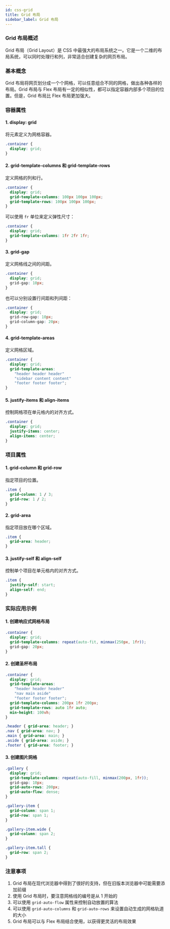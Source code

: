 ```yaml
---
id: css-grid
title: Grid 布局
sidebar_label: Grid 布局
---
```


### Grid 布局概述

Grid 布局（Grid Layout）是 CSS 中最强大的布局系统之一。它是一个二维的布局系统，可以同时处理行和列，非常适合创建复杂的网页布局。

### 基本概念

Grid 布局将网页划分成一个个网格，可以任意组合不同的网格，做出各种各样的布局。Grid 布局与 Flex 布局有一定的相似性，都可以指定容器内部多个项目的位置。但是，Grid 布局比 Flex 布局更加强大。

### 容器属性

#### 1. display: grid

将元素定义为网格容器。

```css
.container {
  display: grid;
}
```

#### 2. grid-template-columns 和 grid-template-rows

定义网格的列和行。

```css
.container {
  display: grid;
  grid-template-columns: 100px 100px 100px;
  grid-template-rows: 100px 100px 100px;
}
```

可以使用 `fr` 单位来定义弹性尺寸：

```css
.container {
  display: grid;
  grid-template-columns: 1fr 2fr 1fr;
}
```

#### 3. grid-gap

定义网格线之间的间距。

```css
.container {
  display: grid;
  grid-gap: 10px;
}
```

也可以分别设置行间距和列间距：

```css
.container {
  display: grid;
  grid-row-gap: 10px;
  grid-column-gap: 20px;
}
```

#### 4. grid-template-areas

定义网格区域。

```css
.container {
  display: grid;
  grid-template-areas:
    "header header header"
    "sidebar content content"
    "footer footer footer";
}
```

#### 5. justify-items 和 align-items

控制网格项在单元格内的对齐方式。

```css
.container {
  display: grid;
  justify-items: center;
  align-items: center;
}
```

### 项目属性

#### 1. grid-column 和 grid-row

指定项目的位置。

```css
.item {
  grid-column: 1 / 3;
  grid-row: 1 / 2;
}
```

#### 2. grid-area

指定项目放在哪个区域。

```css
.item {
  grid-area: header;
}
```

#### 3. justify-self 和 align-self

控制单个项目在单元格内的对齐方式。

```css
.item {
  justify-self: start;
  align-self: end;
}
```

### 实际应用示例

#### 1. 创建响应式网格布局

```css
.container {
  display: grid;
  grid-template-columns: repeat(auto-fit, minmax(250px, 1fr));
  grid-gap: 20px;
}
```

#### 2. 创建圣杯布局

```css
.container {
  display: grid;
  grid-template-areas:
    "header header header"
    "nav main aside"
    "footer footer footer";
  grid-template-columns: 200px 1fr 200px;
  grid-template-rows: auto 1fr auto;
  min-height: 100vh;
}

.header { grid-area: header; }
.nav { grid-area: nav; }
.main { grid-area: main; }
.aside { grid-area: aside; }
.footer { grid-area: footer; }
```

#### 3. 创建图片网格

```css
.gallery {
  display: grid;
  grid-template-columns: repeat(auto-fill, minmax(200px, 1fr));
  grid-gap: 10px;
  grid-auto-rows: 200px;
  grid-auto-flow: dense;
}

.gallery-item {
  grid-column: span 1;
  grid-row: span 1;
}

.gallery-item.wide {
  grid-column: span 2;
}

.gallery-item.tall {
  grid-row: span 2;
}
```

### 注意事项

1. Grid 布局在现代浏览器中得到了很好的支持，但在旧版本浏览器中可能需要添加前缀
2. 使用 Grid 布局时，要注意网格线的编号是从 1 开始的
3. 可以使用 `grid-auto-flow` 属性来控制自动放置的算法
4. 可以使用 `grid-auto-columns` 和 `grid-auto-rows` 来设置自动生成的网格轨道的大小
5. Grid 布局可以与 Flex 布局结合使用，以获得更灵活的布局效果 